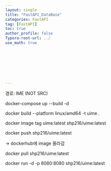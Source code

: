 ```yaml
---
layout: single
title: "FastAPI_DataBase"
categories: FastAPI
tag: [FastAPI]
toc: true
author_profile: false
Typora-root-url: ../
use_math: true








---
```


경로: IME (NOT SRC)

docker-compose up --build -d

docker build --platform linux/amd64 -t uime .

docker image tag uime:latest shp216/uime:latest

docker push shp216/uime:latest 

-> dockerhub에 image 올라감

docker pull shp216/uime:latest

docker run -d -p 8080:8080 shp216/uime:latest